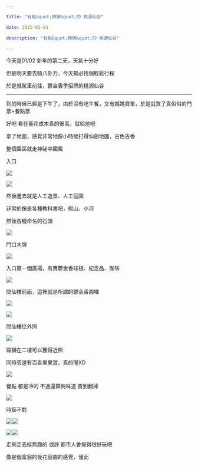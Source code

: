 ```yaml
---

title: "有點&quot;狒狒&quot;的 桃源仙谷"

date: 2015-02-01

description: "有點&quot;狒狒&quot;的 桃源仙谷"

---
```


今天是01/02 新年的第二天，天氣十分好

  

但是明天要去騎八卦力，今天勢必找個輕鬆行程

  

於是就駕車前往，鬱金香季招牌的桃源仙谷

  

* * *

  

  

到的時候已經是下午了，由於沒有吃午餐，又有媽媽買單，於是就買了貴俗俗的門票+餐點票

  

好吧 看在養花成本真的很高，就給他吧

  

  

拿了地圖，感覺非常地像小時候打得仙劍地圖，古色古香

  

整個園區就走神祕中國風

  

  

入口

  

![](https://jaythecheyi.home.blog/wp-content/uploads/2019/11/bfc99-img_2015.jpg)
  

![](https://jaythecheyi.home.blog/wp-content/uploads/2019/11/5dc15-img_2016.jpg)
  

  

然後進去就是人工造景、人工庭園

  

非常的像是各種教科書吧，假山、小河

  

然後各種命名的石頭

  

![](https://jaythecheyi.home.blog/wp-content/uploads/2019/11/54349-img_2017.jpg)
  

門口木牌

  

  

![](https://jaythecheyi.home.blog/wp-content/uploads/2019/11/b4c6d-img_2020.jpg)
  

入口第一個廣場，有賣鬱金香球根、紀念品、咖啡

  

  

![](https://jaythecheyi.home.blog/wp-content/uploads/2019/11/5f153-img_2021.jpg)
  

問仙樓前面，這裡就是所謂的鬱金香園囉

  

  

![](https://jaythecheyi.home.blog/wp-content/uploads/2019/11/a7a99-img_2022.jpg)
  

![](https://jaythecheyi.home.blog/wp-content/uploads/2019/11/76182-img_2023.jpg)
  

問仙樓往外照

  

  

![](https://jaythecheyi.home.blog/wp-content/uploads/2019/11/b0cee-img_2025.jpg)
  

匾額在二樓可以獲得近照

  

同時旁邊有百香果果實，真的喔XD

  

  

![](https://jaythecheyi.home.blog/wp-content/uploads/2019/11/c766e-img_2026.jpg)
  

餐點 都是冷的 不過還算夠味道 貴到翻掉

  

  

![](https://jaythecheyi.home.blog/wp-content/uploads/2019/11/6cdc3-img_2027.jpg)
  

時節不對

  

  

![](https://jaythecheyi.home.blog/wp-content/uploads/2019/11/96a75-img_2029.jpg)![](https://jaythecheyi.home.blog/wp-content/uploads/2019/11/626c0-img_2032.jpg)
  

![](https://jaythecheyi.home.blog/wp-content/uploads/2019/11/1aa7f-img_2033.jpg)![](https://jaythecheyi.home.blog/wp-content/uploads/2019/11/8fa05-img_2034.jpg)
  

  

走來走去挺無趣的 或許 都市人會覺得很好玩吧

  

像是個富翁的後花庭園的感覺，僅此

  

  

